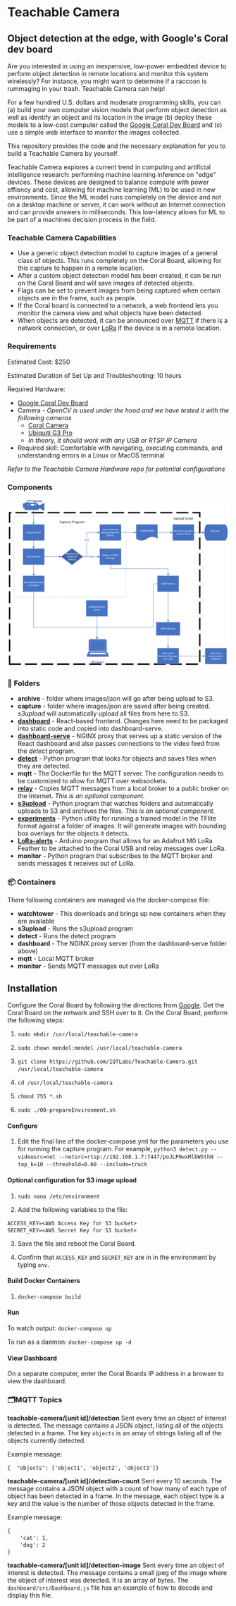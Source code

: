 # Teachable Camera
## Object detection at the edge, with Google's Coral dev board

Are you interested in using an inexpensive, low-power embedded device to perform object detection in remote locations and monitor this system wirelessly? For instance, you might want to determine if a raccoon is rummaging in your trash. Teachable Camera can help!

For a few hundred U.S. dollars and moderate programming skills, you can 
(a) build your own computer vision models that perform object detection as well as identify an object and its location in the image
(b) deploy these models to a low-cost computer called the [Google Coral Dev Board](https://coral.ai/products/dev-board) and 
(c) use a simple web interface to monitor the images collected.

This repository provides the code and the necessary explanation for you to build a Teachable Camera by yourself.

Teachable Camera explores a current trend in computing and artificial intelligence research: performing machine learning inference on "edge" devices. These devices are designed to balance compute with power effiency and cost, allowing for machine learning (ML) to be used in new environments. Since the ML model runs completely on the device and not on a desktop machine or server, it can work without an Internet connection and can provide answers in milliseconds. This low-latency allows for ML to be part of a machines decision process in the field.


### Teachable Camera Capabilities
- Use a generic object detection model to capture images of a general class of objects. This runs completely on the Coral Board, allowing for this capture to happen in a remote location.
- After a custom object detection model has been created, it can be run on the Coral Board and will save images of detected objects.
- Flags can be set to prevent images from being captured when certain objects are in the frame, such as people.
- If the Coral board is connected to a network, a web frontend lets you monitor the camera view and what objects have been detected.
- When objects are detected, it can be announced over [MQTT](https://mqtt.org/) if there is a network connection, or over [LoRa](https://lora-alliance.org/) if the device is in a remote location.


### Requirements
Estimated Cost: $250

Estimated Duration of Set Up and Troubleshooting: 10 hours

Required Hardware:
- [Google Coral Dev Board](https://coral.ai/products/dev-board)
- Camera - *OpenCV is used under the hood and we have tested it with the following cameras*
    - [Coral Camera](https://coral.ai/products/camera)
    - [Ubiquiti G3 Pro](https://www.ui.com/unifi-video/unifi-video-camera-g3-pro/)
    - *In theory, it should work with any USB or RTSP IP Camera*
- Required skill: Comfortable with navigating, executing commands, and understanding errors in a Linux or MacOS terminal 


*Refer to the Teachable Camera Hardware repo for potential configurations*


### Components
![Diagram of Arch](images/coral-box.png)

### 📁 Folders 
- **archive** - folder where images/json will go after being upload to S3.
- **capture** - folder where images/json are saved after being created. *s3upload* will automatically upload all files from here to S3.
- **[dashboard](dashboard/README.md)** - React-based frontend. Changes here need to be packaged into static code and copied into dashboard-serve.
- **[dashboard-serve](dashboard-serve/README.md)** - NGINX proxy that serves up a static version of the React dashboard and also passes connections to the video feed from the *detect* program.
- **[detect](detect/README.md)** - Python program that looks for objects and saves files when they are detected.
- **mqtt** - The Dockerfile for the MQTT server. The configuration needs to be customized to allow for MQTT over websockets.
- **[relay](relay/README.md)** - Copies MQTT messages from a local broker to a public broker on the Internet. *This is an optional component.*
- **[s3upload](s3upload/README.md)** - Python program that watches folders and automatically uploads to S3 and archives the files. *This is an optional component.*
- **[experiments](experiments/README.md)** - Python utility for running a trained model in the TFlite format against a folder of images. It will generate images with bounding box overlays for the objects it detects.
- **[LoRa-alerts](LoRa-alerts/README.md)** - Arduino program that allows for an Adafruit M0 LoRa Feather to be attached to the Coral USB and relay messages over LoRa.
- **monitor** - Python program that subscribes to the MQTT broker and sends messages it receives out of LoRa. 

### 📦 Containers
There following containers are managed via the docker-compose file:
- **watchtower** - This downloads and brings up new containers when they are available
- **s3upload** - Runs the s3upload program
- **detect** - Runs the detect program
- **dashboard** - The NGINX proxy server (from the dashboard-serve folder above)
- **mqtt** - Local MQTT broker 
- **monitor** - Sends MQTT messages out over LoRa

## Installation 

Configure the Coral Board by following the directions from [Google](https://coral.ai/docs/dev-board/get-started/). Get the Coral Board on the network and SSH over to it. On the Coral Board, perform the following steps:

1. `sudo mkdir /usr/local/teachable-camera`

2. `sudo chown mendel:mendel /usr/local/teachable-camera`

3. `git clone https://github.com/IQTLabs/Teachable-Camera.git /usr/local/teachable-camera`

4. `cd /usr/local/teachable-camera`

5. `chmod 755 *.sh`

6. `sudo ./00-prepareEnvironment.sh`

#### Configure

1. Edit the final line of the docker-compose.yml for the parameters you use for running the capture program. For example, `python3 detect.py --videosrc=net --netsrc=rtsp://192.168.1.7:7447/poJLP0wxMlbW5thN --top_k=10 --threshold=0.60 --include=truck`

#### Optional configuration for S3 image upload

1. `sudo nano /etc/environment`

2. Add the following variables to the file: 
````
ACCESS_KEY=<AWS Access Key for S3 bucket>
SECRET_KEY=<AWS Secret Key for S3 bucket>
````

3. Save the file and reboot the Coral Board.

4. Confirm that `ACCESS_KEY` and `SECRET_KEY` are in in the environment by typing `env`.
 

#### Build Docker Containers

1. `docker-compose build`


#### Run
To watch output: `docker-compose up`

To run as a daemon: `docker-compose up -d`

#### View Dashboard
On a separate computer, enter the Coral Boards IP address in a browser to view the dashboard.

### 🗂MQTT Topics

**teachable-camera/[unit id]/detection** 
Sent every time an object of interest is detected. The message contains a JSON object, listing all of the objects detected in a frame. The key `objects` is an array of strings listing all of the objects currently detected. 

Example message:
````
{  "objects": ['object1', 'object2', 'object3']}
````

**teachable-camera/[unit id]/detection-count** 
Sent every 10 seconds. The message contains a JSON object with a count of how many of each type of object has been detected in a frame. In the message, each object type is a key and the value is the number of those objects detected in the frame.

Example message:
````
{
    'cat': 1,
    'dog': 2
}
````

**teachable-camera/[unit id]/detection-image**
Sent every time an object of interest is detected. The message contains a small jpeg of the image where the object of interest was detected. It is an array of bytes. The `dashboard/src/Dashboard.js` file has an example of how to decode and display this file.

